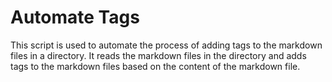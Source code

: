 # Automate Tags

This script is used to automate the process of adding tags to the markdown files in a directory. It reads the markdown files in the directory and adds tags to the markdown files based on the content of the markdown file.